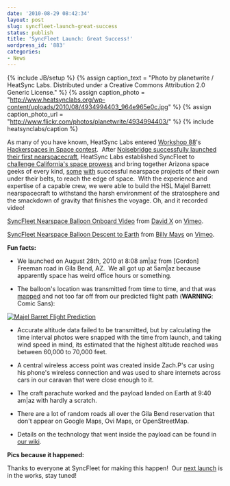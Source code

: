 ```yaml
---
date: '2010-08-29 08:42:34'
layout: post
slug: syncfleet-launch-great-success
status: publish
title: 'SyncFleet Launch: Great Success!'
wordpress_id: '883'
categories:
- News
---
```


{% include JB/setup %}
{% assign caption_text = "Photo by planetwrite / HeatSync Labs.  Distributed under a Creative Commons Attribution 2.0 Generic License." %}
{% assign caption_photo = "http://www.heatsynclabs.org/wp-content/uploads/2010/08/4934994403_964e965e0c.jpg" %}
{% assign caption_photo_url = "http://www.flickr.com/photos/planetwrite/4934994403/" %}
{% include heatsynclabs/caption %}

As many of you have known, HeatSync Labs entered [Workshop 88](http://www.workshop88.com/)'s [Hackerspaces in Space contest](http://www.workshop88.com/space/).  After [Noisebridge successfully launched their first nearspacecraft](http://laughingsquid.com/noisebridge-has-a-space-program/), HeatSync Labs established SyncFleet to [challenge California's space prowess](http://www.heatsynclabs.org/california-eclipses-the-sky-the-space-race-begins-now/) and bring together Arizona space geeks of every kind, [some](http://vimeo.com/2575631) [with](http://www.flickr.com/photos/nebarnix/sets/72157604030218239/) successful nearspace projects of their own under their belts, to reach the edge of space.  With the experience and expertise of a capable crew, we were able to build the HSL Majel Barrett nearspacecraft to withstand the harsh environment of the stratosphere and the smackdown of gravity that finishes the voyage. Oh, and it recorded video!






[SyncFleet Nearspace Balloon Onboard Video](http://vimeo.com/14517119) from [David X](http://vimeo.com/user3459809) on [Vimeo](http://vimeo.com).










[SyncFleet Nearspace Balloon Descent to Earth](http://vimeo.com/14533432) from [Billy Mays](http://vimeo.com/user4606983) on [Vimeo](http://vimeo.com).




**Fun facts:**

* We launched on August 28th, 2010 at 8:08 am|az from [Gordon] Freeman road in Gila Bend, AZ.  We all got up at 5am|az because apparently space has weird office hours or something.

* The balloon's location was transmitted from time to time, and that was [mapped](http://aprs.fi/?call=KE7SAL-1) and not too far off from our predicted flight path (**WARNING**: Comic Sans):

[![Majel Barret Flight Prediction](http://www.heatsynclabs.org/wp-content/uploads/2010/08/FlightPrediction.jpg)](http://www.heatsynclabs.org/wp-content/uploads/2010/08/FlightPrediction.jpg)
* Accurate altitude data failed to be transmitted, but by calculating the time interval photos were snapped with the time from launch, and taking wind speed in mind, its estimated that the highest altitude reached was between 60,000 to 70,000 feet.

* A central wireless access point was created inside Zach.P's car using his phone's wireless connection and was used to share internets across cars in our caravan that were close enough to it.

* The craft parachute worked and the payload landed on Earth at 9:40 am|az with hardly a scratch.

* There are a lot of random roads all over the Gila Bend reservation that don't appear on Google Maps, Ovi Maps, or OpenStreetMap.

* Details on the technology that went inside the payload can be found in [our wiki](http://www.heatsynclabs.org/wiki/Nearspace_Balloon).

**Pics because it happened:**



Thanks to everyone at SyncFleet for making this happen!  Our [next launch](http://www.heatsynclabs.org/wiki/Nearspace_Balloon_2) is in the works, stay tuned!
